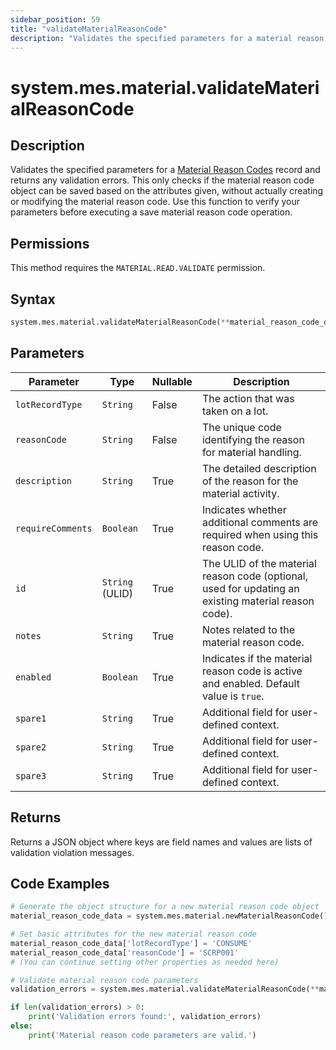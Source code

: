 ```yaml
---
sidebar_position: 59
title: "validateMaterialReasonCode"
description: "Validates the specified parameters for a material reason code."
---
```


# system.mes.material.validateMaterialReasonCode

## Description

Validates the specified parameters for a [Material Reason Codes](../../data-model/material-model/material-reason-code) record and returns any validation errors.
This only checks if the material reason code object can be saved based on the attributes given, without actually creating or modifying the material reason code. Use this function to verify your parameters before executing a save material reason code operation.


## Permissions

This method requires the `MATERIAL.READ.VALIDATE` permission.

## Syntax

```python
system.mes.material.validateMaterialReasonCode(**material_reason_code_data)
```

## Parameters

| Parameter         | Type            | Nullable | Description                                                                                          |
|-------------------|-----------------|----------|------------------------------------------------------------------------------------------------------|
| `lotRecordType`   | `String`        | False    | The action that was taken on a lot.                                                                  |
| `reasonCode`      | `String`        | False    | The unique code identifying the reason for material handling.                                        |
| `description`     | `String`        | True     | The detailed description of the reason for the material activity.                                    |
| `requireComments` | `Boolean`       | True     | Indicates whether additional comments are required when using this reason code.                      |
| `id`              | `String` (ULID) | True     | The ULID of the material reason code (optional, used for updating an existing material reason code). |
| `notes`           | `String`        | True     | Notes related to the material reason code.                                                           |
| `enabled`         | `Boolean`       | True     | Indicates if the material reason code is active and enabled. Default value is `true`.                |
| `spare1`          | `String`        | True     | Additional field for user-defined context.                                                           |
| `spare2`          | `String`        | True     | Additional field for user-defined context.                                                           |
| `spare3`          | `String`        | True     | Additional field for user-defined context.                                                           |

## Returns

Returns a JSON object where keys are field names and values are lists of validation violation messages.

## Code Examples

```python
# Generate the object structure for a new material reason code object
material_reason_code_data = system.mes.material.newMaterialReasonCode()

# Set basic attributes for the new material reason code
material_reason_code_data['lotRecordType'] = 'CONSUME'
material_reason_code_data['reasonCode'] = 'SCRP001'
# (You can continue setting other properties as needed here)

# Validate material reason code parameters
validation_errors = system.mes.material.validateMaterialReasonCode(**material_reason_code_data)

if len(validation_errors) > 0:
    print('Validation errors found:', validation_errors)
else:
    print('Material reason code parameters are valid.')
```
